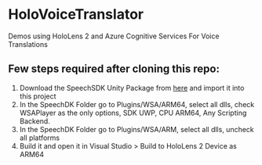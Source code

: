 # HoloVoiceTranslator
Demos using HoloLens 2 and Azure Cognitive Services For Voice Translations

## Few steps required after cloning this repo:

1. Download the SpeechSDK Unity Package from [here](https://github.com/Azure-Samples/cognitive-services-speech-sdk/blob/master/samples/csharp/unity/VirtualAssistantPreview/README.md#download-speech-sdk-plugin-and-sample) and import it into this project
2. In the SpeechDK Folder go to Plugins/WSA/ARM64, select all dlls, check WSAPlayer as the only options, SDK UWP, CPU ARM64, Any Scripting Backend.
3. In the SpeechDK Folder go to Plugins/WSA/ARM, select all dlls, uncheck all platforms
4. Build it and open it in Visual Studio > Build to HoloLens 2 Device as ARM64

